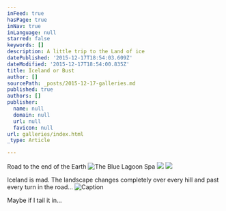 ```yaml
---
inFeed: true
hasPage: true
inNav: true
inLanguage: null
starred: false
keywords: []
description: A little trip to the Land of ice
datePublished: '2015-12-17T18:54:03.609Z'
dateModified: '2015-12-17T18:54:00.835Z'
title: Iceland or Bust
author: []
sourcePath: _posts/2015-12-17-galleries.md
published: true
authors: []
publisher:
  name: null
  domain: null
  url: null
  favicon: null
url: galleries/index.html
_type: Article

---
```

Road to the end of the Earth
![The Blue Lagoon Spa](https://s3-us-west-2.amazonaws.com/the-grid-img/p/41fc04e4d9acb39222bfb792dfcb7c10cc92f664.jpg)
![](https://the-grid-user-content.s3-us-west-2.amazonaws.com/19278332-b2e5-4d24-b330-52569e9dd1b0.jpg)
![](https://s3-us-west-2.amazonaws.com/the-grid-img/p/5fc150e02f0ef8d9de75e2f6df6532ad8d5c24a9.jpg)

Iceland is mad. The landscape changes completely over every hill and past every turn in the road...
![Caption](https://s3-us-west-2.amazonaws.com/the-grid-img/p/f3ce502c8407aa6d0aaf46f45cb3b6c6b25dd101.jpg)

Maybe if I tail it in...